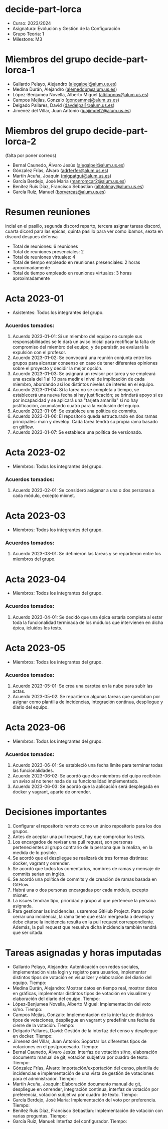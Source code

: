 # decide-part-lorca

* Curso: 2023/2024
* Asignatura: Evolución y Gestión de la Configuración
* Grupo Teoría: 1
* Milestone: M3

# Miembros del grupo decide-part-lorca-1

* Gallardo Pelayo, Alejandro (alegalpel@alum.us.es) <br>
* Medina Durán, Alejandro (alemeddur@alum.us.es) <br>
* López-Benjumea Novella, Alberto Miguel (alblopnov@alum.us.es) <br>
* Campos Mejías, Gonzalo (goncammej@alum.us.es) <br>
* Delgado Pallares, David (davdelpal1@alum.us.es) <br>
* Jímenez del Villar, Juan Antonio (juajimdel2@alum.us.es) <br>

# Miembros del grupo decide-part-lorca-2
(falta por poner correos)

* Bernal Caunedo, Álvaro Jesús (alegalpel@alum.us.es) <br>
* Gónzalez Frías, Álvaro (adrferfer@alum.us.es) <br>
* Martín Acuña, Joaquín (migpatgut@alum.us.es) <br>
* García Berdejo, José María (manromcar2@alum.us.es) <br>
* Benítez Ruis Díaz, Francisco Sebastían (albtolmay@alum.us.es) <br>
* García Ruíz, Manuel (borvercas@alum.us.es) <br>


# Resumen reuniones
incial en el pasillo, segunda discord reparto, tercera asignar tareas discord, cuarta dicord para las epicas, quinta pasillo para ver como ibamos, sexta en discord despues defensa

* Total de reuniones: 6 reuniones
* Total de reuniones presenciales: 2
* Total de reuniones virtuales: 4
* Total de tiempo empleado en reuniones presenciales: 2 horas aproximadamente
* Total de tiempo empleado en reuniones virtuales: 3 horas aproximadamente<br>

# Acta 2023-01

* Asistentes: Todos los integrantes del grupo.
###  Acuerdos tomados: <br>
1. Acuerdo 2023-01-01: Si un miembro del equipo no cumple sus responsabilidades se le dará un aviso inicial para rectificar la falta de compromiso del miembro del equipo, y de persistir, se evaluará la expulsión con el profesor.
2. Acuerdo 2023-01-02: Se convocará una reunión conjunta entre los grupos para alcanzar consenso en caso de tener diferentes opiniones sobre el proyecto y decidir la mejor opción.
3. Acuerdo 2023-01-03: Se asignará un revisor por tarea y se empleará una escala del 1 al 10 para medir el nivel de implicación de cada miembro, abordando así los distintos niveles de interés en el equipo.
4. Acuerdo 2023-01-04: Si la tarea no se completa a tiempo, se establecerá una nueva fecha si hay justificación; se brindará apoyo si es por incapacidad y se aplicará una "tarjeta amarilla" si no hay justificación, acumulando cuatro para la exclusión del equipo.
5. Acuerdo 2023-01-05: Se establece una política de commits.
6. Acuerdo 2023-01-06: El repositorio queda estructurado en dos ramas principales: main y develop. Cada tarea tendrá su propia rama basado en gitflow.
7. Acuerdo 2023-01-07: Se establece una política de versionado.


# Acta 2023-02

* Miembros: Todos los integrantes del grupo.
### Acuerdos tomados: <br>
1. Acuerdo 2023-02-01: Se consideró asiganar a una o dos personas a cada módulo, excepto mixnet.

# Acta 2023-03

* Miembros: Todos los integrantes del grupo.
### Acuerdos tomados: <br>
1. Acuerdo 2023-03-01: Se definieron las tareas y se repartieron entre los miembros del grupo.

# Acta 2023-04

* Miembros: Todos los integrantes del grupo.
### Acuerdos tomados: <br>
1. Acuerdo 2023-04-01: Se decidó que una épica estaría completa al estar toda la funcionalidad terminada de los módulos que intervienen en dicha épica, icluidos los tests.

# Acta 2023-05

* Miembros: Todos los integrantes del grupo.
### Acuerdos tomados: <br>
1. Acuerdo 2023-05-01: Se crea una carptea en la nube para subir las actas.
2. Acuerdo 2023-05-02: Se repartieron algunas tareas que quedaban por asignar como plantilla de incidencias, integración continua, despliegue y diario del equipo.

# Acta 2023-06

* Miembros: Todos los integrantes del grupo.
### Acuerdos tomados: <br>
1. Acuerdo 2023-06-01: Se estableció una fecha límite para terminar todas las funcionalidades.
2. Acuerdo 2023-06-02: Se acordó que dos miembros del quipo recibirán un aviso al no tener nada de su funcionalidad implementado.
3. Acuerdo 2023-06-03: Se acordó que la aplicación será desplegada en docker y vagrant, aparte de onrender.

# Decisiones importantes 
1. Configurar el repositorio remoto como un único repositorio para los dos grupos.
2. Antes de aceptar una pull request, hay que comprobar los tests.
3. Los encargados de revisar una pull request, son personas pertenecientes al grupo contrario de la persona que la realiza, en la medida de lo posible.
4. Se acordó que el despliegue se realizará de tres formas distintas: docker, vagrant y onrender.
5. Se acordó que todos los comentarios, nombres de ramas y mensaje de commits serían en inglés.
6. Se acordó una política de commits y de creación de ramas basada en GitFlow.
7. Habrá una o dos personas encargadas por cada módulo, excepto mixnet.
8. La issues tendrán tipo, prioridad y grupo al que pertenece la persona asignada.
9. Para gestionar las incidencias, usaremos GitHub Project. Para poder cerrar una incidencia, la rama tiene que estar mergeada a develop y debe citarse la incidencia resulta en la pull request correspondiente. Además, la pull request que resuelve dicha incidencia también tendrá que ser citada.

# Tareas asignadas y horas imputadas
* Gallardo Pelayo, Alejandro: Autenticación con redes sociales, implementación vista login y registro para usuarios, implementar distintos tipos de votación en visualizer y elaboración del diario del equipo. Tiempo: <br>
* Medina Durán, Alejandro: Mostrar datos en tiempo real, mostrar datos en gráficas, implementar distintos tipos de votación en visualizer y elaboración del diario del equipo. Tiempo: <br>
* López-Benjumea Novella, Alberto Miguel: Implementación del voto si/no. Tiempo: <br>
* Campos Mejías, Gonzalo: Implementación de la interfaz de distintos tipos de votaciones, despliegue en vagrant y predefinir una fecha de cierre de la votación. Tiempo: <br>
* Delgado Pallares, David: Gestión de la interfaz del censo y despliegue en docker. Tiempo:  <br>
* Jímenez del Villar, Juan Antonio: Soportar los diferentes tipos de votaciones en el postprocesado. Tiempo: <br>
* Bernal Caunedo, Álvaro Jesús: Interfaz de votación si/no, elaboración documento manual de git, votación subjetiva por cuadro de texto. Tiempo: <br>
* Gónzalez Frías, Álvaro: Importación/exportación del censo, plantilla de incidencias e implementación de una vista de gestión de votaciones para el administrador. Tiempo: <br>
* Martín Acuña, Joaquín: Elaboración documento manual de git, despliegue en onrender, integración continua, interfaz de votación por preferencia, votación subjetiva por cuadro de texto. Tiempo: <br>
* García Berdejo, José María: Implementación del voto por preferencia. Tiempo: <br>
* Benítez Ruis Díaz, Francisco Sebastían: Implementación de votación con varias preguntas. Tiempo: <br>
* García Ruíz, Manuel: Interfaz del configurador. Tiempo: <br>

